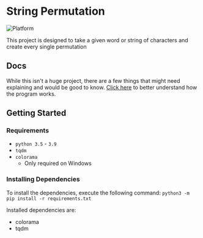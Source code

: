 # String Permutation

![Platform](https://img.shields.io/badge/platform-macos|linux|windows-lightgrey)

This project is designed to take a given word or string of characters and create every single permutation

## Docs

While this isn't a huge project, there are a few things that might need explaining and would be good to know. [Click here](https://github.com/StrangeRanger/string-permutation/wiki) to better understand how the program works.

## Getting Started

### Requirements

* `python 3.5` - `3.9`
* `tqdm`
* `colorama`
  * Only required on Windows

### Installing Dependencies

To install the dependencies, execute the following command: `python3 -m pip install -r requirements.txt`

Installed dependencies are:

* colorama
* tqdm
